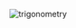 ![trigonometry](https://user-images.githubusercontent.com/58425689/107506817-c5227b00-6bc6-11eb-9e67-6cf853c7d717.jpg)

